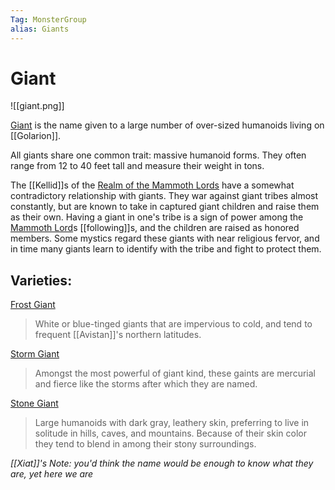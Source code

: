 ```yaml
---
Tag: MonsterGroup
alias: Giants
---
```

# Giant
![[giant.png]]

[Giant](https://pathfinderwiki.com/wiki/Giant) is the name given to a large number of over-sized humanoids living on [[Golarion]].

All giants share one common trait: massive humanoid forms. They often range from 12 to 40 feet tall and measure their weight in tons.

The [[Kellid]]s of the [Realm of the Mammoth Lords](Realm-of-the-Mammoth-Lords) have a somewhat contradictory relationship with giants. They war against giant tribes almost constantly, but are known to take in captured giant children and raise them as their own. Having a giant in one's tribe is a sign of power among the [Mammoth Lord](Mammoth-Lord)s [[following]]s, and the children are raised as honored members. Some mystics regard these giants with near religious fervor, and in time many giants learn to identify with the tribe and fight to protect them.

## Varieties:
[Frost Giant](Frost-Giant)
> White or blue-tinged giants that are impervious to cold, and tend to frequent [[Avistan]]'s northern latitudes.

[Storm Giant](Storm-Giant)
>Amongst the most powerful of giant kind, these gaints are mercurial and fierce like the storms after which they are named.

[Stone Giant](Stone-Giant)
>Large humanoids with dark gray, leathery skin, preferring to live in solitude in hills, caves, and mountains. Because of their skin color they tend to blend in among their stony surroundings.

*[[Xiat]]'s Note: you'd think the name would be enough to know what they are, yet here we are*